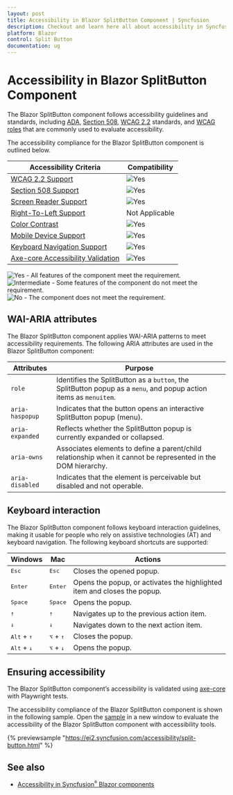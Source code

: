 ```yaml
---
layout: post
title: Accessibility in Blazor SplitButton Component | Syncfusion
description: Checkout and learn here all about accessibility in Syncfusion Blazor SplitButton component and more.
platform: Blazor
control: Split Button
documentation: ug
---
```


# Accessibility in Blazor SplitButton Component

The Blazor SplitButton component follows accessibility guidelines and standards, including [ADA](https://www.ada.gov/), [Section 508](https://www.section508.gov/), [WCAG 2.2](https://www.w3.org/TR/WCAG22/) standards, and [WCAG roles](https://www.w3.org/TR/wai-aria/#roles) that are commonly used to evaluate accessibility.

The accessibility compliance for the Blazor SplitButton component is outlined below.

| Accessibility Criteria | Compatibility |
| -- | -- |
| [WCAG 2.2 Support](../common/accessibility#accessibility-standards) | <img src="https://cdn.syncfusion.com/content/images/landing-page/yes.png" alt="Yes"> |
| [Section 508 Support](../common/accessibility#accessibility-standards) | <img src="https://cdn.syncfusion.com/content/images/landing-page/yes.png" alt="Yes"> |
| [Screen Reader Support](../common/accessibility#screen-reader-support) | <img src="https://cdn.syncfusion.com/content/images/landing-page/yes.png" alt="Yes"> |
| [Right-To-Left Support](../common/accessibility#right-to-left-support) | Not Applicable |
| [Color Contrast](../common/accessibility#color-contrast) | <img src="https://cdn.syncfusion.com/content/images/landing-page/yes.png" alt="Yes"> |
| [Mobile Device Support](../common/accessibility#mobile-device-support) | <img src="https://cdn.syncfusion.com/content/images/landing-page/yes.png" alt="Yes"> |
| [Keyboard Navigation Support](../common/accessibility#keyboard-navigation-support) |<img src="https://cdn.syncfusion.com/content/images/landing-page/yes.png" alt="Yes"> |
| [Axe-core Accessibility Validation](../common/accessibility#ensuring-accessibility) | <img src="https://cdn.syncfusion.com/content/images/landing-page/yes.png" alt="Yes"> |

<style>
    .post .post-content img {
        display: inline-block;
        margin: 0.5em 0;
    }
</style>
<div><img src="https://cdn.syncfusion.com/content/images/landing-page/yes.png" alt="Yes"> - All features of the component meet the requirement.</div>

<div><img src="https://cdn.syncfusion.com/content/images/landing-page/intermediate.png" alt="Intermediate"> - Some features of the component do not meet the requirement.</div>

<div><img src="https://cdn.syncfusion.com/content/images/landing-page/no.png" alt="No"> - The component does not meet the requirement.</div>

## WAI-ARIA attributes

The Blazor SplitButton component applies WAI-ARIA patterns to meet accessibility requirements. The following ARIA attributes are used in the Blazor SplitButton component:

| Attributes | Purpose |
| --- | --- |
| `role` | Identifies the SplitButton as a `button`, the SplitButton popup as a `menu`, and popup action items as `menuitem`. |
| `aria-haspopup` | Indicates that the button opens an interactive SplitButton popup (menu). |
| `aria-expanded` | Reflects whether the SplitButton popup is currently expanded or collapsed. |
| `aria-owns` | Associates elements to define a parent/child relationship when it cannot be represented in the DOM hierarchy. |
| `aria-disabled` | Indicates that the element is perceivable but disabled and not operable. |

## Keyboard interaction

The Blazor SplitButton component follows keyboard interaction guidelines, making it usable for people who rely on assistive technologies (AT) and keyboard navigation. The following keyboard shortcuts are supported:

| Windows | Mac | Actions |
| --- | --- | --- |
| <kbd>Esc</kbd> | <kbd>Esc</kbd> | Closes the opened popup. |
| <kbd>Enter</kbd> | <kbd>Enter</kbd> | Opens the popup, or activates the highlighted item and closes the popup. |
| <kbd>Space</kbd> | <kbd>Space</kbd> | Opens the popup. |
| <kbd>↑</kbd> | <kbd>↑</kbd> | Navigates up to the previous action item. |
| <kbd>↓</kbd> | <kbd>↓</kbd> | Navigates down to the next action item. |
| <kbd>Alt</kbd> + <kbd>↑</kbd> | <kbd>⌥</kbd> + <kbd>↑</kbd> | Closes the popup. |
| <kbd>Alt</kbd> + <kbd>↓</kbd> | <kbd>⌥</kbd> + <kbd>↓</kbd> | Opens the popup. |

## Ensuring accessibility

The Blazor SplitButton component’s accessibility is validated using [axe-core](https://www.nuget.org/packages/Deque.AxeCore.Playwright) with Playwright tests.

The accessibility compliance of the Blazor SplitButton component is shown in the following sample. Open the [sample](https://blazor.syncfusion.com/accessibility/split-button) in a new window to evaluate the accessibility of the Blazor SplitButton component with accessibility tools.

{% previewsample "https://ej2.syncfusion.com/accessibility/split-button.html" %}

## See also

* [Accessibility in Syncfusion<sup style="font-size:70%">&reg;</sup> Blazor components](https://blazor.syncfusion.com/documentation/common/accessibility)